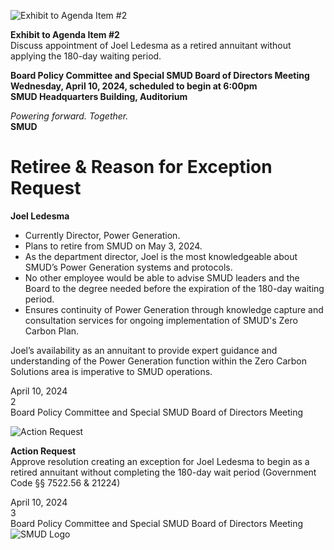<!-- Page 1 -->
![Exhibit to Agenda Item #2](https://via.placeholder.com/1365x768.png?text=Exhibit+to+Agenda+Item+%232)

**Exhibit to Agenda Item #2**  
Discuss appointment of Joel Ledesma as a retired annuitant without applying the 180-day waiting period.

**Board Policy Committee and Special SMUD Board of Directors Meeting**  
**Wednesday, April 10, 2024, scheduled to begin at 6:00pm**  
**SMUD Headquarters Building, Auditorium**  

*Powering forward. Together.*  
**SMUD**
<!-- Page 2 -->
# Retiree & Reason for Exception Request

**Joel Ledesma**  
- Currently Director, Power Generation.  
- Plans to retire from SMUD on May 3, 2024.  
- As the department director, Joel is the most knowledgeable about SMUD’s Power Generation systems and protocols.  
- No other employee would be able to advise SMUD leaders and the Board to the degree needed before the expiration of the 180-day waiting period.  
- Ensures continuity of Power Generation through knowledge capture and consultation services for ongoing implementation of SMUD's Zero Carbon Plan.  

Joel’s availability as an annuitant to provide expert guidance and understanding of the Power Generation function within the Zero Carbon Solutions area is imperative to SMUD operations.  

April 10, 2024  
2  
Board Policy Committee and Special SMUD Board of Directors Meeting  
<!-- Page 3 -->
![Action Request](https://via.placeholder.com/768x1365.png?text=Action+Request)

**Action Request**  
Approve resolution creating an exception for Joel Ledesma to begin as a retired annuitant without completing the 180-day wait period (Government Code §§ 7522.56 & 21224)

April 10, 2024  
3  
Board Policy Committee and Special SMUD Board of Directors Meeting  
![SMUD Logo](https://via.placeholder.com/100x50.png?text=SMUD+Logo)
